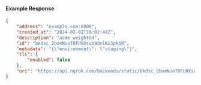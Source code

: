 <!-- Code generated for API Clients. DO NOT EDIT. -->

#### Example Response

```json
{
	"address": "example.com:8080",
	"created_at": "2024-02-02T16:02:48Z",
	"description": "acme weighted",
	"id": "bkdsc_2bomNuoT0FU0Xsub9dnlKi3pkS8",
	"metadata": "{\"environment\": \"staging\"}",
	"tls": {
		"enabled": false
	},
	"uri": "https://api.ngrok.com/backends/static/bkdsc_2bomNuoT0FU0Xsub9dnlKi3pkS8"
}
```

